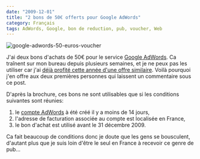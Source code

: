 ```yaml
---
date: "2009-12-01"
title: "2 bons de 50€ offerts pour Google AdWords"
category: Français
tags: AdWords, Google, bon de reduction, pub, voucher, Web
---
```


![google-adwords-50-euros-voucher](/uploads/2009/google-adwords-50-euros-voucher.jpg)

J'ai deux bons d'achats de 50€ pour le service [Google
AdWords](https://fr.wikipedia.org/wiki/AdWords). Ca traînent sur mon bureau
depuis plusieurs semaines, et je ne peux pas les utiliser car j'ai [déjà
profité cette année d'une offre
similaire](https://twitter.com/kdeldycke/status/3169290268). Voilà pourquoi j'en
offre aux deux premières personnes qui laissent un commentaire sous ce post.

D'après la brochure, ces bons ne sont utilisables que si les conditions
suivantes sont réunies:

1. le [compte AdWords](https://adwords.google.com) à été créé il y a moins de
14 jours,
2. l'adresse de facturation associée au compte est localisée en France,
3. le bon d'achat est utilisé avant le 31 décembre 2009.

Ca fait beaucoup de conditions donc je doute que les gens se bousculent,
d'autant plus que je suis loin d'être le seul en France à recevoir ce genre de
pub...
